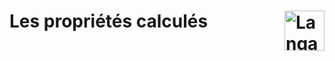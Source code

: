 # **Les propriétés calculés** <a href="../../../"><img src="https://upload.wikimedia.org/wikipedia/commons/9/9d/Swift_logo.svg" alt="Langage Swift" align="right" height="64px"></a>
